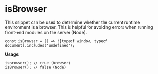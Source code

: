 # isBrowser
This snippet can be used to determine whether the current runtime environment is a browser. This is helpful for avoiding errors when running front-end modules on the server (Node).

```
const isBrowser = () => ![typeof window, typeof document].includes('undefined');
```

**Usage:**
```
isBrowser(); // true (browser)
isBrowser(); // false (Node)
```
